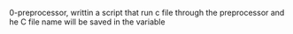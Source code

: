 0-preprocessor, writtin a script that run c file through the preprocessor  and  he C file name will be saved in the variable
